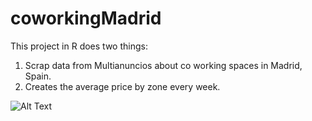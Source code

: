 # coworkingMadrid
This project in R does two things:
1. Scrap data from Multianuncios about co working spaces in Madrid, Spain.
2. Creates the average price by zone every week.

![Alt Text](coworkingMadrid/lineasCoworking.png)


